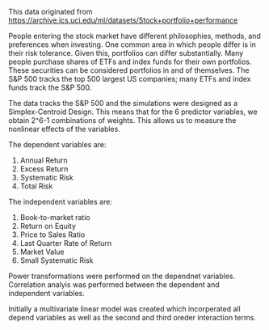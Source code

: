 
This data originated from https://archive.ics.uci.edu/ml/datasets/Stock+portfolio+performance

People entering the stock market have different philosophies, methods, and preferences when investing. One common area in which people differ is in their risk tolerance. Given this, portfolios can differ substantially. Many people purchase shares of ETFs and index funds for their own portfolios. These securities can be considered portfolios in and of themselves. The S&P 500 tracks the top 500 largest US companies; many ETFs and index funds track the S&P 500.

The data tracks the S&P 500 and the simulations were designed as a Simplex-Centroid Design. This means that for the 6 predictor variables, we obtain 2^6-1 combinations of weights. This allows us to measure the nonlinear effects of the variables.

The dependent variables are:
1. Annual Return
2. Excess Return
3. Systematic Risk
4. Total Risk

The independent variables are:
1. Book-to-market ratio
2. Return on Equity
3. Price to Sales Ratio
4. Last Quarter Rate of Return
5. Market Value
6. Small Systematic Risk


Power transformations were performed on the dependnet variables. Correlation analyis was performed between the dependent and independent variables.

Initially a multivariate linear model was created which incorperated all depend variables as well as the second and third oreder interaction terms.


